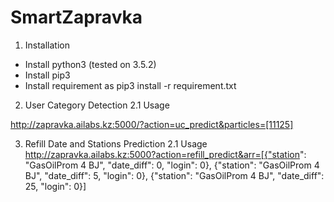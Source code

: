 # SmartZapravka
 

1) Installation
- Install python3 (tested on 3.5.2)
- Install pip3
- Install requirement as pip3 install -r requirement.txt


2) User Category Detection
2.1 Usage

http://zapravka.ailabs.kz:5000/?action=uc_predict&particles=[11125]


3) Refill Date and Stations Prediction
2.1 Usage
http://zapravka.ailabs.kz:5000?action=refill_predict&arr=[{"station": "GasOilProm 4 BJ", "date_diff": 0, "login": 0}, {"station": "GasOilProm 4 BJ", "date_diff": 5, "login": 0}, {"station": "GasOilProm 4 BJ", "date_diff": 25, "login": 0}]
